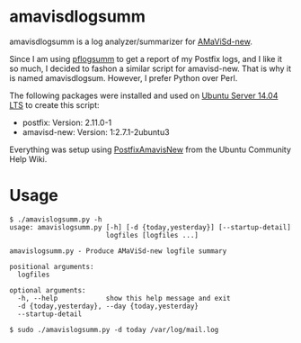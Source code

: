 amavisdlogsumm
==============

amavisdlogsumm is a log analyzer/summarizer for [AMaViSd-new][1].

Since I am using [pflogsumm][2] to get a report of my Postfix logs, and I like it so much, I decided to fashon a similar script for amavisd-new. That is why it is named amavisdlogsum. However, I prefer Python over Perl.

The following packages were installed and used on [Ubuntu Server 14.04 LTS][3] to create this script:

* postfix: Version: 2.11.0-1
* amavisd-new: Version: 1:2.7.1-2ubuntu3

Everything was setup using [PostfixAmavisNew][4] from the Ubuntu Community Help Wiki.

Usage
=====

```
$ ./amavislogsumm.py -h
usage: amavislogsumm.py [-h] [-d {today,yesterday}] [--startup-detail]
                        logfiles [logfiles ...]

amavislogsumm.py - Produce AMaViSd-new logfile summary

positional arguments:
  logfiles

optional arguments:
  -h, --help            show this help message and exit
  -d {today,yesterday}, --day {today,yesterday}
  --startup-detail

$ sudo ./amavislogsumm.py -d today /var/log/mail.log
```

[1]: http://www.amavis.org/                             "amavisd-new"
[2]: http://jimsun.linxnet.com/postfix_contrib.html     "JIMSUN Postfix Contribs"
[3]: http://www.ubuntu.com/server                       "Ubuntu Server"
[4]: https://help.ubuntu.com/community/PostfixAmavisNew "Postfix Amavis-new"
